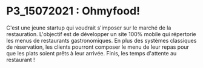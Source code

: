 # P3_15072021 : Ohmyfood! 

C'est une jeune startup qui voudrait s'imposer sur le marché de la restauration.
L'objectif est de développer un site 100% mobile qui répertorie les menus de restaurants
gastronomiques. En plus des systèmes classiques de réservation, les clients pourront composer
le menu de leur repas pour que les plats soient prêts à leur arrivée. Finis, les temps d'attente au
restaurant !
